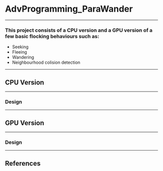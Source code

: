 # AdvProgramming_ParaWander
___

 ### This project consists of a CPU version and a GPU version of a few basic flocking behaviours such as: 
- Seeking 
- Fleeing
- Wandering
- Neighbourhood colision detection
___

## CPU Version
___

### Design

___
## GPU Version
___
### Design


___
## References